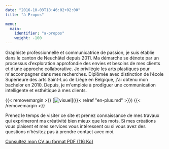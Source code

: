 ```yaml
---
date: "2016-10-03T18:46:02+02:00"
title: "à Propos"

menu:
  main:
    identifier: "a-propos"
    weight: -100
---
```


Graphiste professionnelle et communicatrice de passion, je suis établie dans le canton de Neuchâtel depuis 2011.
Ma démarche se dénote par un processus d’exploration approfondie des envies et besoins de mes clients et d’une approche collaborative. Je privilégie les arts plastiques pour m'accompagner dans mes recherches. 
Diplômée avec distinction de l’école Supérieure des arts Saint-Luc de Liège en Belgique, j'ai obtenu mon bachelor en 2010. Depuis, je m'emploie à prodiguer une communication intelligente et esthétique à mes clients. 

{{< removemargin >}}
[![visuel](/img/workshop.jpg)]({{< relref "en-plus.md" >}})
{{< /removemargin >}}

Prenez le temps de visiter ce site et prenez connaissance de mes travaux qui exprimeront ma créativité bien mieux que les mots. Si mes créations vous plaisent et mes services vous intéressent ou si vous avez des questions n’hésitez pas à prendre contact avec moi.

<a href="/files/CV_RebeccaMeier.pdf" target="_blank">Consultez mon CV au format PDF (116 Ko)</a>
